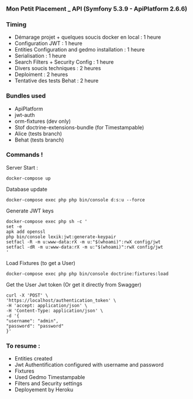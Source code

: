 ### Mon Petit Placement _ API (Symfony 5.3.9 - ApiPlatform 2.6.6)




### Timing
- Démarage projet + quelques soucis docker en local : 1 heure
- Configuration JWT : 1 heure
- Entities Configuration and gedmo installation : 1 heure
- Serialisation : 1 heure
- Search Filters + Security Config : 1 heure
- Divers soucis techniques : 2 heures
- Deploiment : 2 heures
- Tentative des tests Behat : 2 heure


### Bundles used
- ApiPlatform
- jwt-auth
- orm-fixtures (dev only)
- Stof doctrine-extensions-bundle (for Timestampable)
- Alice (tests branch)
- Behat (tests branch)

### Commands !

Server Start :
```
docker-compose up
```
Database update
```
docker-compose exec php php bin/console d:s:u --force
```
Generate JWT keys
```
docker-compose exec php sh -c '
set -e
apk add openssl
php bin/console lexik:jwt:generate-keypair
setfacl -R -m u:www-data:rX -m u:"$(whoami)":rwX config/jwt
setfacl -dR -m u:www-data:rX -m u:"$(whoami)":rwX config/jwt
'
```
Load Fixtures (to get a User)
```
docker-compose exec php php bin/console doctrine:fixtures:load
```

Get the User Jwt token (Or get it directly from Swagger)
```
curl -X 'POST' \
'https://localhost/authentication_token' \
-H 'accept: application/json' \
-H 'Content-Type: application/json' \
-d '{
"username": "admin",
"password": "password"
}'
```



### To resume :
- Entities created
- Jwt Authentification configured with username and password
- Fixtures
- Used Gedmo Timestampable
- Filters and Security settings
- Deployement by Heroku
